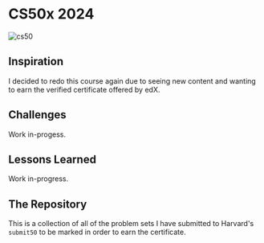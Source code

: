 # CS50x 2024

![cs50](https://github.com/user-attachments/assets/b37bc941-0555-4335-950f-1921179c543a)

## Inspiration

I decided to redo this course again due to seeing new content and wanting to earn the verified certificate offered by edX.

## Challenges

Work in-progess.

## Lessons Learned

Work in-progress.

## The Repository

This is a collection of all of the problem sets I have submitted to Harvard's `submit50` to be marked in order to earn the certificate.
